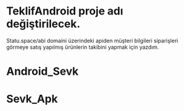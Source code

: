 # TeklifAndroid proje adı değiştirilecek.

Statu.space/abi domaini üzerindeki apiden müşteri bilgileri siparişleri görmeye satış yapılmış ürünlerin takibini yapmak için yazdım.
# Android_Sevk
# Sevk_Apk
